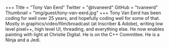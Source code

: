 +++
Title = "Tony Van Eerd"
Twitter = "@tvaneerd"
GitHub = "tvaneerd"
Thumbnail = "img/guest/tony-van-eerd.jpg"
+++
Tony Van Eerd has been coding for well over 25 years, and hopefully coding well for some of that. Mostly in graphics/video/film/broadcast (at Inscriber & Adobe), writing low level pixel++, high level UI, threading, and everything else. He now enables painting with light at Christie Digital. He is on the C++ Committee. He is a Ninja and a Jedi. 
